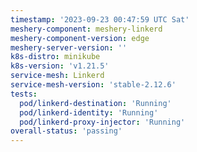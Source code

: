 ```yaml
---
timestamp: '2023-09-23 00:47:59 UTC Sat'
meshery-component: meshery-linkerd
meshery-component-version: edge
meshery-server-version: ''
k8s-distro: minikube
k8s-version: 'v1.21.5'
service-mesh: Linkerd
service-mesh-version: 'stable-2.12.6'
tests:
  pod/linkerd-destination: 'Running'
  pod/linkerd-identity: 'Running'
  pod/linkerd-proxy-injector: 'Running'
overall-status: 'passing'
---
```

